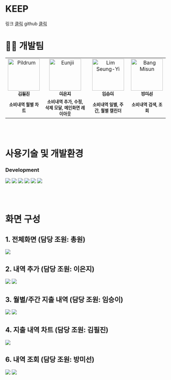 # KEEP
링크 [클릭](https://keep-team1.netlify.app)
github [클릭](https://github.com/pildrums/KDT5-M6/tree/KDT5_Team1)

# 👩‍🚀 개발팀

<table>
  <tr>
    <td align="center">
      <a href="https://github.com/pildrums">
        <img src="https://avatars.githubusercontent.com/u/77140851?v=4" width="100px;" alt="Pildrum"/><br />
        <sub><b>김필진</b><br></sub>
      </a>
    </td>
    <td align="center">
      <a href="https://github.com/Eunjii">
        <img src="https://avatars.githubusercontent.com/u/51252978?v=4" width="100px;" alt="Eunjii"/><br />
        <sub><b>이은지</b><br></sub>
      </a>
    </td>
    <td align="center">
      <a href="https://github.com/doitidey">
        <img src="https://avatars.githubusercontent.com/u/128357188?v=4" width="100px;" alt="Lim Seung-Yi"/><br />
        <sub><b>임승이</b><br></sub>
      </a>
    </td>
     <td align="center">
      <a href="https://github.com/cdm1263">
        <img src="https://avatars.githubusercontent.com/u/128245462?v=4" width="100px;" alt="Bang Misun"/><br />
        <sub><b>방미선</b><br></sub>
      </a>
    </td>
  </tr>
 <tr>
    <td align="center">
        <sub><b>소비내역 월별 차트</b><br></sub>
    </td>
    <td align="center">
        <sub><b>소비내역 추가, 수정, 삭제 모달, 메인화면 레이아웃</b><br></sub>
    </td>
    <td align="center">
        <sub><b>소비내역 일별, 주간, 월별 캘린더</b><br></sub>
    </td>
     <td align="center">
        <sub><b>소비내역 검색, 조회</b><br></sub>
    </td>
  </tr>

</table>

<br />
<br />

# 사용기술 및 개발환경

### Development

<p>
<img src="https://img.shields.io/badge/React-61DAFB?style=flat&logo=React&logoColor=white" />
<img src="https://img.shields.io/badge/TypeScript-3178C6?style=flat&logo=TypeScript&logoColor=white" />
<img src="https://img.shields.io/badge/styled components-DB7093?style=flat&logo=styledcomponents&logoColor=white" />
<img src="https://img.shields.io/badge/axios-5A29E4?style=flat&logo=axios&logoColor=white" />
<img src="https://img.shields.io/badge/React Router-CA4245?style=flat&logo=React Router&logoColor=white" />
<img src="https://img.shields.io/badge/React Query-FF4154?style=flat&logo=ReactQuery&logoColor=white" />

</p>

<br />
<br />

# 화면 구성
## 1. 전체화면 (담당 조원: 총원)
<img src="./img/screenshot1.png" />

## 2. 내역 추가 (담당 조원: 이은지)
<img src="./img/screenshot2.png" />
<img src="./img/screenshot3.png" />

## 3. 월별/주간 지출 내역 (담당 조원: 임승이)
<img src="./img/screenshot4.png" />
<img src="./img/screenshot5.png" />

## 4. 지출 내역 차트 (담당 조원: 김필진)
<img src="./img/screenshot6.png" />


## 6. 내역 조회 (담당 조원: 방미선)
<img src="./img/screenshot7.png" />
<img src="./img/screenshot8.png" />

